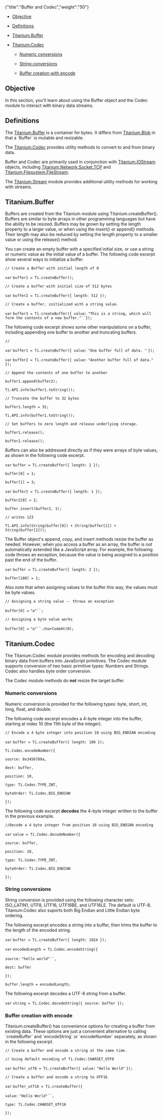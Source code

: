 {"title":"Buffer and Codec","weight":"50"}

* [Objective](#Objective)

* [Definitions](#Definitions)

* [Titanium.Buffer](#Titanium.Buffer)

* [Titanium.Codec](#Titanium.Codec)

  * [Numeric conversions](#Numericconversions)

  * [String conversions](#Stringconversions)

  * [Buffer creation with encode](#Buffercreationwithencode)


## Objective

In this section, you'll learn about using the Buffer object and the Codec module to interact with binary data streams.

## Definitions

The [Titanium.Buffer](#!/api/Titanium.Buffer) is a container for bytes. It differs from [Titanium.Blob](#!/api/Titanium.Blob) in that a \`Buffer\` is mutable and resizable.

The [Titanium.Codec](#!/api/Titanium.Codec) provides utility methods to convert to and from binary data.

Buffer and Codec are primarily used in conjunction with [Titanium.IOStream](#!/api/Titanium.IOStream) objects, including [Titanium.Network.Socket.TCP](#!/api/Titanium.Network.Socket.TCP) and [Titanium.Filesystem.FileStream](#!/api/Titanium.Filesystem.FileStream).

The [Titanium.Stream](#!/api/Titanium.Stream) module provides additional utility methods for working with streams.

## Titanium.Buffer

Buffers are created from the Titanium module using Titanium.createBuffer(). Buffers are similar to byte arrays in other programming languages but have the ability to be resized. Buffers may be grown by setting the length property to a larger value, or when using the insert() or append() methods. Their length may also be reduced by setting the length property to a smaller value or using the release() method.

You can create an empty buffer with a specified initial size, or use a string or numeric value as the initial value of a buffer. The following code excerpt show several ways to initialize a buffer.

`// Create a Buffer with initial length of 0`

`var` `buffer1 = Ti.createBuffer();`

`// Create a buffer with initial size of 512 bytes`

`var` `buffer2 = Ti.createBuffer({ length: 512 });`

`// Create a buffer, initialized with a string value.`

`var` `buffer3 = Ti.createBuffer({ value:` `"This is a string, which will form the contents of a new buffer."``});`

The following code excerpt shows some other manipulations on a buffer, including appending one buffer to another and truncating buffers.

`//`

`var` `buffer1 = Ti.createBuffer({ value:` `"One buffer full of data. "` `});`

`var` `buffer2 = Ti.createBuffer({ value:` `"Another buffer full of data."` `});`

`// Append the contents of one buffer to another`

`buffer1.append(buffer2);`

`Ti.API.info(buffer1.toString());`

`// Truncate the buffer to 32 bytes`

`buffer1.length = 32;`

`Ti.API.info(buffer1.toString());`

`// Set buffers to zero length and release underlying storage.`

`buffer1.release();`

`buffer2.release();`

Buffers can also be addressed directly as if they were arrays of byte values, as shown in the following code excerpt.

`var` `buffer = Ti.createBuffer({ length: 2 });`

`buffer[0] = 1;`

`buffer[1] = 3;`

`var` `buffer2 = Ti.createBuffer({ length: 1 });`

`buffer2[0] = 2;`

`buffer.insert(buffer2, 1);`

`// writes 123`

`Ti.API.info(String(buffer[0]) + String(buffer[1]) + String(buffer[2]));`

The Buffer object's append, copy, and insert methods resize the buffer as needed. However, when you access a buffer as an array, the buffer is _not_ automatically extended like a JavaScript array. For example, the following code throws an exception, because the value is being assigned to a position past the end of the buffer.

`var` `buffer = Ti.createBuffer({ length: 2 });`

`buffer[100] = 1;`

Also note that when assigning values to the buffer this way, the values must be byte values.

`// Assigning a string value -- throws an exception`

`buffer[0] =` `"a"``;`

`// Assigning a byte value works`

`buffer[0] =` `"a"``.charCodeAt(0);`

## Titanium.Codec

The Titanium.Codec module provides methods for encoding and decoding binary data from buffers into JavaScript primitives. The Codec module supports conversion of two basic primitive types: Numbers and Strings. Codec also handles byte order conversion.

The Codec module methods do **not** resize the target buffer.

### Numeric conversions

Numeric conversion is provided for the following types: byte, short, int, long, float, and double.

The following code excerpt encodes a 4-byte integer into the buffer, starting at index 10 (the 11th byte of the integer).

`// Encode a 4 byte integer into position 10 using BIG_ENDIAN encoding`

`var` `buffer = Ti.createBuffer({ length: 100 });`

`Ti.Codec.encodeNumber({`

`source: 0x3456789a,`

`dest: buffer,`

`position: 10,`

`type: Ti.Codec.TYPE_INT,`

`byteOrder: Ti.Codec.BIG_ENDIAN`

`});`

The following code excerpt **decodes** the 4-byte integer written to the buffer in the previous example.

`//Decode a 4 byte integer from position 10 using BIG_ENDIAN encoding`

`var` `value = Ti.Codec.decodeNumber({`

`source: buffer,`

`position: 10,`

`type: Ti.Codec.TYPE_INT,`

`byteOrder: Ti.Codec.BIG_ENDIAN`

`});`

### String conversions

String conversion is provided using the following character sets: ISO\_LATIN1, UTF8, UTF16, UTF16BE, and UTF16LE. The default is UTF-8. Titanium.Codec also suports both Big Endian and Little Endian byte ordering.

The following excerpt encodes a string into a buffer, then trims the buffer to the length of the encoded string.

`var` `buffer = Ti.createBuffer({ length: 1024 });`

`var` `encodedLength = Ti.Codec.encodeString({`

`source:` `"hello world"``,`

`dest: buffer`

`});`

`buffer.length = encodedLength;`

The following excerpt decodes a UTF-8 string from a buffer.

`var` `string = Ti.Codec.decodeString({ source: buffer });`

### Buffer creation with encode

Titanium.createBuffer() has convenience options for creating a buffer from existing data. These options are just a convenient alternative to calling \`createBuffer\` and \`encodeString\` or \`encodeNumber\` separately, as shown in the following excerpt.

`// Create a buffer and encode a string at the same time.`

`// Using default encoding of Ti.Codec.CHARSET_UTF8`

`var` `buffer_utf8 = Ti.createBuffer({ value:` `"Hello World"` `});`

`// Create a buffer and encode a string to UTF16`

`var` `buffer_utf16 = Ti.createBuffer({`

`value:` `"Hello World"``,`

`type: Ti.Codec.CHARSET_UTF16`

`});`
